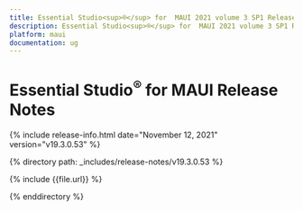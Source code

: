 ```yaml
---
title: Essential Studio<sup>®</sup> for  MAUI 2021 volume 3 SP1 Release Notes  
description: Essential Studio<sup>®</sup> for  MAUI 2021 volume 3 SP1 Release Notes 
platform: maui
documentation: ug
---
```


# Essential Studio<sup>®</sup> for  MAUI Release Notes  

{% include release-info.html date="November 12, 2021"  version="v19.3.0.53" %} 


{% directory path: _includes/release-notes/v19.3.0.53 %}

{% include {{file.url}} %}

{% enddirectory %}